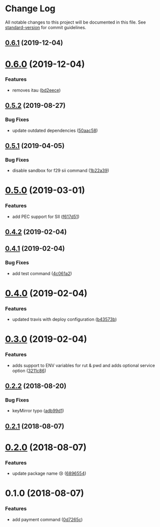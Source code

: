 # Change Log

All notable changes to this project will be documented in this file. See [standard-version](https://github.com/conventional-changelog/standard-version) for commit guidelines.

<a name="0.6.1"></a>
## [0.6.1](https://github.com/muZk/donna/compare/v0.6.0...v0.6.1) (2019-12-04)



<a name="0.6.0"></a>
# [0.6.0](https://github.com/muZk/donna/compare/v0.5.2...v0.6.0) (2019-12-04)


### Features

* removes itau ([bd2eece](https://github.com/muZk/donna/commit/bd2eece))



<a name="0.5.2"></a>
## [0.5.2](https://github.com/muZk/donna/compare/v0.5.1...v0.5.2) (2019-08-27)


### Bug Fixes

* update outdated dependencies ([50aac58](https://github.com/muZk/donna/commit/50aac58))



<a name="0.5.1"></a>
## [0.5.1](https://github.com/muZk/donna/compare/v0.5.0...v0.5.1) (2019-04-05)


### Bug Fixes

* disable sandbox for f29 sii command ([1b22a39](https://github.com/muZk/donna/commit/1b22a39))



<a name="0.5.0"></a>
# [0.5.0](https://github.com/muZk/donna/compare/v0.4.1...v0.5.0) (2019-03-01)


### Features

* add PEC support for SII ([f617d51](https://github.com/muZk/donna/commit/f617d51))



<a name="0.4.2"></a>
## [0.4.2](https://github.com/muZk/donna/compare/v0.4.1...v0.4.2) (2019-02-04)



<a name="0.4.1"></a>
## [0.4.1](https://github.com/muZk/donna/compare/v0.4.0...v0.4.1) (2019-02-04)


### Bug Fixes

* add test command ([4c061a2](https://github.com/muZk/donna/commit/4c061a2))



<a name="0.4.0"></a>
# [0.4.0](https://github.com/muZk/donna/compare/v0.3.0...v0.4.0) (2019-02-04)


### Features

* updated travis with deploy configuration ([b43573b](https://github.com/muZk/donna/commit/b43573b))



<a name="0.3.0"></a>
# [0.3.0](https://github.com/muZk/donna/compare/v0.2.2...v0.3.0) (2019-02-04)


### Features

* adds support to ENV variables for rut & pwd and adds optional service option ([3211c86](https://github.com/muZk/donna/commit/3211c86))



<a name="0.2.2"></a>
## [0.2.2](https://github.com/muZk/donna/compare/v0.2.1...v0.2.2) (2018-08-20)


### Bug Fixes

* keyMirror typo ([adb99d1](https://github.com/muZk/donna/commit/adb99d1))



<a name="0.2.1"></a>
## [0.2.1](https://github.com/muZk/donna/compare/v0.2.0...v0.2.1) (2018-08-07)



<a name="0.2.0"></a>
# [0.2.0](https://github.com/muZk/donna/compare/v0.1.0...v0.2.0) (2018-08-07)


### Features

* update package name :cry: ([6896554](https://github.com/muZk/donna/commit/6896554))



<a name="0.1.0"></a>
# 0.1.0 (2018-08-07)


### Features

* add payment command ([0d7265c](https://github.com/muZk/donna/commit/0d7265c))
